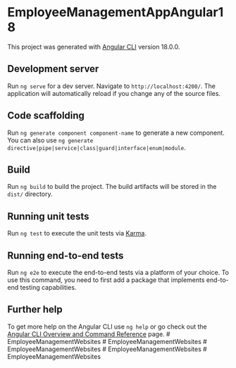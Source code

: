 # EmployeeManagementAppAngular18

This project was generated with [Angular CLI](https://github.com/angular/angular-cli) version 18.0.0.

## Development server

Run `ng serve` for a dev server. Navigate to `http://localhost:4200/`. The application will automatically reload if you change any of the source files.

## Code scaffolding

Run `ng generate component component-name` to generate a new component. You can also use `ng generate directive|pipe|service|class|guard|interface|enum|module`.

## Build

Run `ng build` to build the project. The build artifacts will be stored in the `dist/` directory.

## Running unit tests

Run `ng test` to execute the unit tests via [Karma](https://karma-runner.github.io).

## Running end-to-end tests

Run `ng e2e` to execute the end-to-end tests via a platform of your choice. To use this command, you need to first add a package that implements end-to-end testing capabilities.

## Further help

To get more help on the Angular CLI use `ng help` or go check out the [Angular CLI Overview and Command Reference](https://angular.io/cli) page.
#   E m p l o y e e M a n a g e m e n t W e b s i t e s  
 #   E m p l o y e e M a n a g e m e n t W e b s i t e s  
 #   E m p l o y e e M a n a g e m e n t W e b s i t e s  
 #   E m p l o y e e M a n a g e m e n t W e b s i t e s  
 #   E m p l o y e e M a n a g e m e n t W e b s i t e s  
 